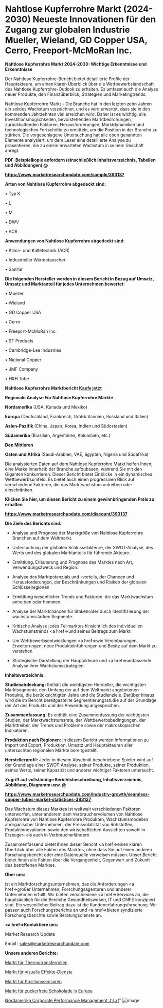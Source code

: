 # Nahtlose Kupferrohre Markt (2024-2030) Neueste Innovationen für den Zugang zur globalen Industrie Mueller, Wieland, GD Copper USA, Cerro, Freeport-McMoRan Inc.

<strong>Nahtlose Kupferrohre Markt 2024-2030: Wichtige Erkenntnisse und Erkenntnisse</strong>

Der Nahtlose Kupferrohre-Bericht bietet detaillierte Profile der Hauptakteure, um einen klaren Überblick über die Wettbewerbslandschaft des Nahtlose Kupferrohre-Outlook zu erhalten. Es umfasst auch die Analyse neuer Produkte, den Finanzüberblick, Strategien und Marketingtrends.

Nahtlose Kupferrohre Markt - Die Branche hat in den letzten zehn Jahren ein solides Wachstum verzeichnet, und es wird erwartet, dass sie in den kommenden Jahrzehnten viel erreichen wird. Daher ist es wichtig, alle Investitionsmöglichkeiten, bevorstehenden Marktbedrohungen, zurückhaltenden Faktoren, Herausforderungen, Marktdynamiken und technologischen Fortschritte zu ermitteln, um die Position in der Branche zu stärken. Die vorgeschlagene Untersuchung hat alle oben genannten Elemente analysiert, um dem Leser eine detaillierte Analyse zu präsentieren, die zu einem erwarteten Wachstum in seinem Geschäft anregt.



<strong><b>PDF-Beispielkopie anfordern (einschließlich Inhaltsverzeichnis, Tabellen und Abbildungen) @ </b></strong>

<strong><a href=https://www.marketresearchupdate.com/sample/393137>

<strong>https://www.marketresearchupdate.com/sample/393137</u></a></strong></strong>



<strong>Arten von Nahtlose Kupferrohre abgedeckt sind:</strong>

• Typ K

• L

• M

• DWV

• ACR



<strong>Anwendungen von Nahtlose Kupferrohre abgedeckt sind:</strong>

• Klima- und Kältetechnik (ACR)

• Industrieller Wärmetauscher

• Sanitär



<strong>Die folgenden Hersteller werden in diesem Bericht in Bezug auf Umsatz, Umsatz und Marktanteil für jedes Unternehmen bewertet:</strong>

• Mueller

• Wieland

• GD Copper USA

• Cerro

• Freeport-McMoRan Inc.

• ST Products

• Cambridge-Lee Industries

• National Copper

• JMF Company

• H&H Tube



<strong>Nahtlose Kupferrohre Marktbericht <a href=https://www.marketresearchupdate.com/buynow/393137>Kaufe jetzt</a></strong>



<strong>Regionale Analyse Für Nahtlose Kupferrohre Märkte</strong>



<strong>Nordamerika</strong> (USA, Kanada und Mexiko)



<strong>Europa</strong> (Deutschland, Frankreich, Großbritannien, Russland und Italien)



<strong>Asien-Pazifik</strong> (China, Japan, Korea, Indien und Südostasien)



<strong>Südamerika</strong> (Brasilien, Argentinien, Kolumbien, etc.)



<strong>Den Mittleren</strong> 

<strong>Osten und Afrika</strong> (Saudi-Arabien, VAE, ägypten, Nigeria und Südafrika)

Die analysierten Daten auf dem Nahtlose Kupferrohre Markt helfen Ihnen, eine Marke innerhalb der Branche aufzubauen, während Sie mit den Giganten konkurrieren. Dieser Bericht bietet Einblicke in ein dynamisches Wettbewerbsumfeld. Es bietet auch einen progressiven Blick auf verschiedene Faktoren, die das Marktwachstum antreiben oder einschränken.



<strong>Klicken Sie hier, um diesen Bericht zu einem gewinnbringenden Preis zu erhalten
</strong>

<strong><a href=https://www.marketresearchupdate.com/discount/393137>https://www.marketresearchupdate.com/discount/393137</b></u></strong></a>



<strong>Die Ziele des Berichts sind:</strong>

- Analyse und Prognose der Marktgröße von Nahtlose Kupferrohre Branchen auf dem Weltmarkt.

- Untersuchung der globalen Schlüsselakteure, der SWOT-Analyse, des Werts und des globalen Marktanteils für führende Akteure.

- Ermittlung, Erläuterung und Prognose des Marktes nach Art, Verwendungszweck und Region.

- Analyse des Marktpotenzials und -vorteils, der Chancen und Herausforderungen, der Beschränkungen und Risiken der globalen Schlüsselregionen.

- Ermittlung wesentlicher Trends und Faktoren, die das Marktwachstum antreiben oder hemmen.

- Analyse der Marktchancen für Stakeholder durch Identifizierung der wachstumsstarken Segmente.

- Kritische Analyse jedes Teilmarktes hinsichtlich des individuellen Wachstumstrends <a href=>und</a> seines Beitrags zum Markt.

- Um Wettbewerbsentwicklungen <a href=>wie</a> Vereinbarungen, Erweiterungen, neue Produkteinführungen und Besitz auf dem Markt zu verstehen.

- Strategische Darstellung der Hauptakteure und <a href=>umfas</a>sende Analyse ihrer Wachstumsstrategien.



<strong>Inhaltsverzeichnis:</strong>



<strong>Studienabdeckung:</strong> Enthält die wichtigsten Hersteller, die wichtigsten Marktsegmente, den Umfang der auf dem Weltmarkt angebotenen Produkte, die berücksichtigten Jahre und die Studienziele. Darüber hinaus wird die im Bericht bereitgestellte Segmentierungsstudie auf der Grundlage der Art des Produkts und der Anwendung angesprochen.



<strong>Zusammenfassung:</strong> Es enthält eine Zusammenfassung der wichtigsten Studien, der Marktwachstumsrate, der Wettbewerbsbedingungen, der Markttreiber, der Trends und Probleme sowie der makroskopischen Indikatoren.



<strong>Produktion nach Regionen:</strong> In diesem Bericht werden Informationen zu Import und Export, Produktion, Umsatz und Hauptakteuren aller untersuchten regionalen Märkte bereitgestellt.



<strong>Herstellerprofil:</strong> Jeder in diesem Abschnitt beschriebene Spieler wird auf der Grundlage einer SWOT-Analyse, seiner Produkte, seiner Produktion, seines Werts, seiner Kapazität und anderer wichtiger Faktoren untersucht.



<strong><b>Zugriff auf vollständige Berichtsbeschreibung, Inhaltsverzeichnis, Abbildung, Diagramm usw. @ </b></strong>

<strong><a href=https://www.marketresearchupdate.com/industry-growth/seamless-copper-tubes-market-statistices-393137>https://www.marketresearchupdate.com/industry-growth/seamless-copper-tubes-market-statistices-393137</a></strong>

Das Wachstum dieses Marktes ist weltweit verschiedenen Faktoren unterworfen, unter anderem dem Verbrauchervolumen von Nahtlose Kupferrohre von Nahtlose Kupferrohre Produkten, Wachstumsmodellen anorganischer Unternehmen, der Preisvolatilität von Rohstoffen, Produktinnovationen sowie den wirtschaftlichen Aussichten sowohl in Erzeuger- als auch in Verbraucherländern.

Zusammenfassend bietet Ihnen dieser Bericht <a href=>einen</a> klaren Überblick über alle Fakten des Marktes, ohne dass Sie auf einen anderen Forschungsbericht oder eine Datenquelle verweisen müssen. Unser Bericht bietet Ihnen alle Fakten über die Vergangenheit, Gegenwart und Zukunft des betroffenen Marktes.



<strong>Über uns:</strong>

 ist ein Marktforschungsunternehmen, das die Anforderungen <a href=>großer</a> Unternehmen, Forschungsagenturen und anderer Unternehmen erfüllt. Wir bieten verschiedene <a href=>Services</a> an, die hauptsächlich für die Bereiche Gesundheitswesen, IT und CMFE konzipiert sind. Ein wesentlicher Beitrag dazu ist die Kundenerfahrungsforschung. Wir passen auch Forschungsberichte an und <a href=>bieten</a> syndizierte Forschungsberichte sowie Beratungsdienste an.



<strong><a href=>Kontaktiere uns:</a></strong>

Market Research Update

Email : sales@marketresearchupdate.com



<strong>Unsere anderen Berichte:</strong>

<a href=https://www.linkedin.com/pulse/thermal-transfer-roll-market-trends-2023-key>Markt für Thermotransferrollen</a>

<a href=https://www.linkedin.com/pulse/visual-effects-services-market-size-share-outlook>Markt für visuelle Effekte-Dienste</a>

<a href=https://www.linkedin.com/pulse/position-sensor-market-analysis-segment-region>Markt für Positionssensoren</a>

<a href=https://www.linkedin.com/pulse/europe-sugar-free-chocolate-market-2023-global>Markt für zuckerfreie Schokolade in Europa</a>

<a href=https://www.linkedin.com/pulse/north-america-corporate-performance-management-j1lxf/>Nordamerika Corporate Performance Management J1Lxf</a>"
![image](https://github.com/Gayatrikarjule/Market-Analysis-360/assets/97346546/df6a6a58-8268-4343-b218-427fcb52ae70)

